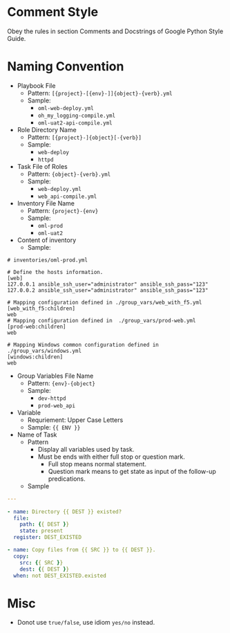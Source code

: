 # Comment Style
Obey the rules in section Comments and Docstrings of Google Python Style Guide.
   
# Naming Convention
- Playbook File
   - Pattern: `[{project}-[{env}-]]{object}-{verb}.yml`
   - Sample: 
     - `oml-web-deploy.yml`
     - `oh_my_logging-compile.yml`
     - `oml-uat2-api-compile.yml`
- Role Directory Name
   - Pattern: `[{project}-]{object}[-{verb}]`
   - Sample:
     - `web-deploy`
     - `httpd`
- Task File of Roles
   - Pattern: `{object}-{verb}.yml`
   - Sample:
     - `web-deploy.yml`
     - `web_api-compile.yml`
- Inventory File Name
   - Pattern: `{project}-{env}`
   - Sample:
     - `oml-prod`
     - `oml-uat2`
- Content of inventory
  - Sample:
```
# inventories/oml-prod.yml

# Define the hosts information.
[web]
127.0.0.1 ansible_ssh_user="administrator" ansible_ssh_pass="123"
127.0.0.2 ansible_ssh_user="administrator" ansible_ssh_pass="123"

# Mapping configuration defined in ./group_vars/web_with_f5.yml
[web_with_f5:children]
web
# Mapping configuration defined in  ./group_vars/prod-web.yml
[prod-web:children]
web

# Mapping Windows common configuration defined in ./group_vars/windows.yml
[windows:children]
web
```
- Group Variables File Name
   - Pattern: `{env}-{object}`
   - Sample:
     - `dev-httpd`
     - `prod-web_api`
- Variable
   - Requriement: Upper Case Letters
   - Sample: `{{ ENV }}`
- Name of Task
   - Pattern
     - Display all variables used by task.
     - Must be ends with either full stop or question mark.
       - Full stop means normal statement.
       - Question mark means to get state as input of the follow-up predications.
   - Sample
```yaml
---
     
- name: Directory {{ DEST }} existed?
  file: 
    path: {{ DEST }}
    state: present
  register: DEST_EXISTED

- name: Copy files from {{ SRC }} to {{ DEST }}.
  copy:
    src: {{ SRC }}
    dest: {{ DEST }}
  when: not DEST_EXISTED.existed
```

# Misc
- Donot use `true/false`, use idiom `yes/no` instead.
